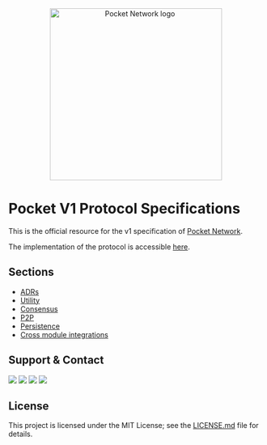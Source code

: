 <div align="center">
  <a href="https://www.pokt.network">
    <img src="https://user-images.githubusercontent.com/2219004/151564884-212c0e40-3bfa-412e-a341-edb54b5f1498.jpeg" alt="Pocket Network logo" width="340"/>
  </a>
</div>

# Pocket V1 Protocol Specifications

This is the official resource for the v1 specification of [Pocket Network](https://pokt.network).

The implementation of the protocol is accessible [here](https://github.com/pokt-network/pocket).

## Sections

- [ADRs](ADRs/README.md)
- [Utility](utility/README.md)
- [Consensus](consensus/README.md)
- [P2P](p2p/README.md)
- [Persistence](persistence/README.md)
- [Cross module integrations](integrations/README.md)

## Support & Contact

<div>
  <a  href="https://twitter.com/poktnetwork" ><img src="https://img.shields.io/twitter/url/http/shields.io.svg?style=social"></a>
  <a href="https://t.me/POKTnetwork"><img src="https://img.shields.io/badge/Telegram-blue.svg"></a>
  <a href="https://www.facebook.com/POKTnetwork" ><img src="https://img.shields.io/badge/Facebook-red.svg"></a>
  <a href="https://research.pokt.network"><img src="https://img.shields.io/discourse/https/research.pokt.network/posts.svg"></a>
</div>

## License

This project is licensed under the MIT License; see the [LICENSE.md](LICENSE.md) file for details.
